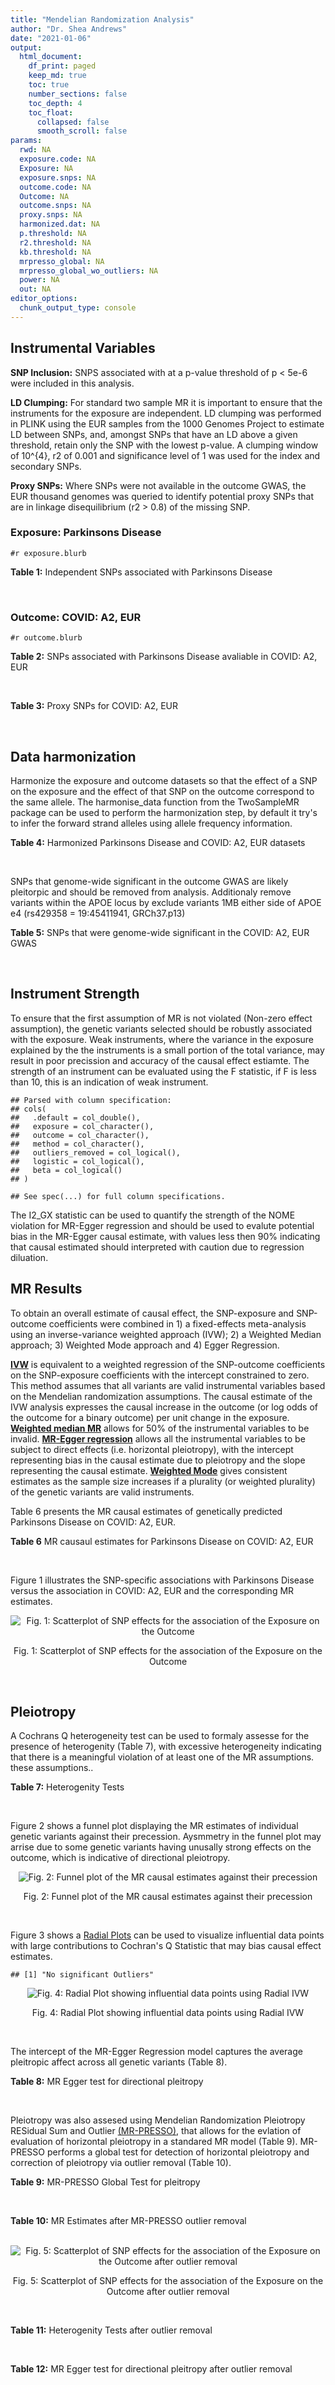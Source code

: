```yaml
---
title: "Mendelian Randomization Analysis"
author: "Dr. Shea Andrews"
date: "2021-01-06"
output:
  html_document:
    df_print: paged
    keep_md: true
    toc: true
    number_sections: false
    toc_depth: 4
    toc_float:
      collapsed: false
      smooth_scroll: false
params:
  rwd: NA
  exposure.code: NA
  Exposure: NA
  exposure.snps: NA
  outcome.code: NA
  Outcome: NA
  outcome.snps: NA
  proxy.snps: NA
  harmonized.dat: NA
  p.threshold: NA
  r2.threshold: NA
  kb.threshold: NA
  mrpresso_global: NA
  mrpresso_global_wo_outliers: NA
  power: NA
  out: NA
editor_options:
  chunk_output_type: console
---
```







## Instrumental Variables
**SNP Inclusion:** SNPS associated with at a p-value threshold of p < 5e-6 were included in this analysis.
<br>

**LD Clumping:** For standard two sample MR it is important to ensure that the instruments for the exposure are independent. LD clumping was performed in PLINK using the EUR samples from the 1000 Genomes Project to estimate LD between SNPs, and, amongst SNPs that have an LD above a given threshold, retain only the SNP with the lowest p-value. A clumping window of 10^{4}, r2 of 0.001 and significance level of 1 was used for the index and secondary SNPs.
<br>

**Proxy SNPs:** Where SNPs were not available in the outcome GWAS, the EUR thousand genomes was queried to identify potential proxy SNPs that are in linkage disequilibrium (r2 > 0.8) of the missing SNP.
<br>

### Exposure: Parkinsons Disease
`#r exposure.blurb`
<br>

**Table 1:** Independent SNPs associated with Parkinsons Disease
<div data-pagedtable="false">
  <script data-pagedtable-source type="application/json">
{"columns":[{"label":["SNP"],"name":[1],"type":["chr"],"align":["left"]},{"label":["CHROM"],"name":[2],"type":["dbl"],"align":["right"]},{"label":["POS"],"name":[3],"type":["dbl"],"align":["right"]},{"label":["REF"],"name":[4],"type":["chr"],"align":["left"]},{"label":["ALT"],"name":[5],"type":["chr"],"align":["left"]},{"label":["AF"],"name":[6],"type":["dbl"],"align":["right"]},{"label":["BETA"],"name":[7],"type":["dbl"],"align":["right"]},{"label":["SE"],"name":[8],"type":["dbl"],"align":["right"]},{"label":["Z"],"name":[9],"type":["dbl"],"align":["right"]},{"label":["P"],"name":[10],"type":["dbl"],"align":["right"]},{"label":["N"],"name":[11],"type":["dbl"],"align":["right"]},{"label":["TRAIT"],"name":[12],"type":["chr"],"align":["left"]}],"data":[{"1":"rs111972941","2":"1","3":"4823709","4":"A","5":"G","6":"0.0472","7":"0.2482","8":"0.0514","9":"4.828790","10":"1.375e-06","11":"468692","12":"parkinsons_disease"},{"1":"rs142660239","2":"1","3":"152283742","4":"G","5":"T","6":"0.0191","7":"-0.3772","8":"0.0779","9":"-4.842105","10":"1.283e-06","11":"27693","12":"parkinsons_disease"},{"1":"rs35749011","2":"1","3":"155135036","4":"G","5":"A","6":"0.0191","7":"0.7508","8":"0.0659","9":"11.393020","10":"5.022e-30","11":"482730","12":"parkinsons_disease"},{"1":"rs114797774","2":"1","3":"161468430","4":"C","5":"T","6":"0.0182","7":"0.3901","8":"0.0796","9":"4.900754","10":"9.426e-07","11":"482730","12":"parkinsons_disease"},{"1":"rs823106","2":"1","3":"205656453","4":"G","5":"C","6":"0.8488","7":"-0.1492","8":"0.0239","9":"-6.242678","10":"4.100e-10","11":"482730","12":"parkinsons_disease"},{"1":"rs61835654","2":"1","3":"226983330","4":"T","5":"C","6":"0.2300","7":"0.1032","8":"0.0216","9":"4.777780","10":"1.853e-06","11":"482730","12":"parkinsons_disease"},{"1":"rs112413063","2":"2","3":"29130587","4":"T","5":"C","6":"0.0637","7":"-0.1813","8":"0.0396","9":"-4.578280","10":"4.618e-06","11":"482730","12":"parkinsons_disease"},{"1":"rs73032517","2":"3","3":"18199602","4":"A","5":"G","6":"0.0295","7":"0.2706","8":"0.0558","9":"4.849460","10":"1.267e-06","11":"482730","12":"parkinsons_disease"},{"1":"rs6808178","2":"3","3":"28705690","4":"T","5":"C","6":"0.6228","7":"-0.0864","8":"0.0174","9":"-4.965520","10":"7.199e-07","11":"482730","12":"parkinsons_disease"},{"1":"rs9845968","2":"3","3":"46531144","4":"A","5":"G","6":"0.5157","7":"0.0842","8":"0.0175","9":"4.811430","10":"1.416e-06","11":"482730","12":"parkinsons_disease"},{"1":"rs4488803","2":"3","3":"58218352","4":"G","5":"A","6":"0.3746","7":"-0.1136","8":"0.0199","9":"-5.708543","10":"1.076e-08","11":"482730","12":"parkinsons_disease"},{"1":"rs9840232","2":"3","3":"151052362","4":"C","5":"T","6":"0.1766","7":"0.1157","8":"0.0233","9":"4.965665","10":"6.565e-07","11":"482730","12":"parkinsons_disease"},{"1":"rs34311866","2":"4","3":"951947","4":"T","5":"C","6":"0.1958","7":"0.2272","8":"0.0231","9":"9.835500","10":"7.974e-23","11":"482730","12":"parkinsons_disease"},{"1":"rs4698412","2":"4","3":"15737348","4":"G","5":"A","6":"0.5530","7":"0.1258","8":"0.0168","9":"7.488095","10":"7.049e-14","11":"482730","12":"parkinsons_disease"},{"1":"rs7695720","2":"4","3":"77183300","4":"A","5":"C","6":"0.2091","7":"-0.1255","8":"0.0208","9":"-6.033650","10":"1.528e-09","11":"482730","12":"parkinsons_disease"},{"1":"rs356203","2":"4","3":"90666041","4":"C","5":"T","6":"0.6169","7":"-0.2398","8":"0.0178","9":"-13.471910","10":"3.007e-41","11":"482730","12":"parkinsons_disease"},{"1":"rs75646569","2":"5","3":"60345424","4":"T","5":"G","6":"0.1117","7":"0.1916","8":"0.0266","9":"7.203010","10":"5.618e-13","11":"482730","12":"parkinsons_disease"},{"1":"rs4836108","2":"5","3":"124010261","4":"G","5":"A","6":"0.4795","7":"0.1094","8":"0.0225","9":"4.862222","10":"1.198e-06","11":"468692","12":"parkinsons_disease"},{"1":"rs35265698","2":"6","3":"32561334","4":"C","5":"G","6":"0.1547","7":"-0.2000","8":"0.0303","9":"-6.600660","10":"3.927e-11","11":"480593","12":"parkinsons_disease"},{"1":"rs41286192","2":"6","3":"133118216","4":"A","5":"G","6":"0.0308","7":"0.3164","8":"0.0670","9":"4.722390","10":"2.298e-06","11":"469486","12":"parkinsons_disease"},{"1":"rs858295","2":"7","3":"23245569","4":"A","5":"G","6":"0.3947","7":"-0.1039","8":"0.0176","9":"-5.903410","10":"3.831e-09","11":"482730","12":"parkinsons_disease"},{"1":"rs2949760","2":"7","3":"143210952","4":"G","5":"A","6":"0.3649","7":"0.0915","8":"0.0193","9":"4.740933","10":"1.998e-06","11":"482730","12":"parkinsons_disease"},{"1":"rs182621729","2":"7","3":"152417849","4":"C","5":"T","6":"0.0289","7":"0.3083","8":"0.0633","9":"4.870458","10":"1.113e-06","11":"480593","12":"parkinsons_disease"},{"1":"rs7818035","2":"8","3":"11328236","4":"G","5":"A","6":"0.0126","7":"-0.6930","8":"0.1429","9":"-4.849545","10":"1.244e-06","11":"13655","12":"parkinsons_disease"},{"1":"rs620490","2":"8","3":"16697579","4":"T","5":"G","6":"0.2762","7":"-0.1174","8":"0.0190","9":"-6.178950","10":"6.456e-10","11":"482730","12":"parkinsons_disease"},{"1":"rs2208485","2":"9","3":"17599212","4":"G","5":"A","6":"0.4150","7":"-0.0936","8":"0.0182","9":"-5.142857","10":"2.652e-07","11":"482730","12":"parkinsons_disease"},{"1":"rs10756905","2":"9","3":"17726888","4":"C","5":"T","6":"0.2409","7":"0.1011","8":"0.0196","9":"5.158163","10":"2.456e-07","11":"482730","12":"parkinsons_disease"},{"1":"rs144814361","2":"10","3":"121410917","4":"C","5":"T","6":"0.0174","7":"0.4411","8":"0.0680","9":"6.486765","10":"9.065e-11","11":"482730","12":"parkinsons_disease"},{"1":"rs10766301","2":"11","3":"16217413","4":"C","5":"T","6":"0.4104","7":"0.0907","8":"0.0192","9":"4.723958","10":"2.205e-06","11":"482730","12":"parkinsons_disease"},{"1":"rs28370649","2":"12","3":"40399149","4":"A","5":"G","6":"0.0272","7":"0.2836","8":"0.0547","9":"5.184640","10":"2.203e-07","11":"482730","12":"parkinsons_disease"},{"1":"rs75505347","2":"12","3":"40885549","4":"C","5":"T","6":"0.0195","7":"0.3917","8":"0.0674","9":"5.811573","10":"6.117e-09","11":"482730","12":"parkinsons_disease"},{"1":"rs79436216","2":"12","3":"64263528","4":"A","5":"G","6":"0.0351","7":"0.2816","8":"0.0603","9":"4.669980","10":"3.022e-06","11":"468692","12":"parkinsons_disease"},{"1":"rs10847864","2":"12","3":"123326598","4":"G","5":"T","6":"0.3625","7":"0.1274","8":"0.0179","9":"7.117318","10":"9.812e-13","11":"482730","12":"parkinsons_disease"},{"1":"rs4774417","2":"15","3":"61993702","4":"G","5":"A","6":"0.7397","7":"0.1052","8":"0.0192","9":"5.479167","10":"4.626e-08","11":"482730","12":"parkinsons_disease"},{"1":"rs12934900","2":"16","3":"30923602","4":"A","5":"T","6":"0.6571","7":"0.1215","8":"0.0184","9":"6.603260","10":"4.331e-11","11":"482730","12":"parkinsons_disease"},{"1":"rs12929797","2":"16","3":"52632944","4":"C","5":"T","6":"0.4285","7":"0.0820","8":"0.0170","9":"4.823529","10":"1.320e-06","11":"482730","12":"parkinsons_disease"},{"1":"rs34679758","2":"16","3":"71995427","4":"A","5":"G","6":"0.1216","7":"-0.1275","8":"0.0259","9":"-4.922780","10":"8.715e-07","11":"482730","12":"parkinsons_disease"},{"1":"rs4566208","2":"17","3":"16010920","4":"A","5":"G","6":"0.5659","7":"-0.0957","8":"0.0174","9":"-5.500000","10":"3.884e-08","11":"482730","12":"parkinsons_disease"},{"1":"rs58879558","2":"17","3":"44095467","4":"T","5":"C","6":"0.2229","7":"-0.2383","8":"0.0250","9":"-9.532000","10":"1.363e-21","11":"482730","12":"parkinsons_disease"},{"1":"rs847685","2":"17","3":"48200834","4":"G","5":"C","6":"0.2028","7":"-0.1483","8":"0.0293","9":"-5.061433","10":"3.983e-07","11":"468692","12":"parkinsons_disease"},{"1":"rs8080714","2":"17","3":"66272177","4":"T","5":"C","6":"0.3481","7":"-0.1016","8":"0.0208","9":"-4.884620","10":"1.029e-06","11":"480593","12":"parkinsons_disease"},{"1":"rs4588066","2":"18","3":"40672964","4":"G","5":"A","6":"0.3260","7":"0.1046","8":"0.0178","9":"5.876404","10":"4.453e-09","11":"482730","12":"parkinsons_disease"},{"1":"rs145217940","2":"18","3":"69621445","4":"T","5":"A","6":"0.0199","7":"0.4186","8":"0.0852","9":"4.913146","10":"8.909e-07","11":"468692","12":"parkinsons_disease"},{"1":"rs2295547","2":"20","3":"3172246","4":"A","5":"C","6":"0.3200","7":"-0.0894","8":"0.0182","9":"-4.912090","10":"8.768e-07","11":"482730","12":"parkinsons_disease"},{"1":"rs4810686","2":"20","3":"46408844","4":"C","5":"T","6":"0.5629","7":"0.0949","8":"0.0187","9":"5.074866","10":"3.697e-07","11":"482730","12":"parkinsons_disease"},{"1":"rs2248244","2":"21","3":"38852361","4":"G","5":"A","6":"0.2898","7":"0.1001","8":"0.0211","9":"4.744076","10":"2.005e-06","11":"482730","12":"parkinsons_disease"}],"options":{"columns":{"min":{},"max":[10]},"rows":{"min":[10],"max":[10]},"pages":{}}}
  </script>
</div>
<br>

### Outcome: COVID: A2, EUR
`#r outcome.blurb`
<br>

**Table 2:** SNPs associated with Parkinsons Disease avaliable in COVID: A2, EUR
<div data-pagedtable="false">
  <script data-pagedtable-source type="application/json">
{"columns":[{"label":["SNP"],"name":[1],"type":["chr"],"align":["left"]},{"label":["CHROM"],"name":[2],"type":["dbl"],"align":["right"]},{"label":["POS"],"name":[3],"type":["dbl"],"align":["right"]},{"label":["REF"],"name":[4],"type":["chr"],"align":["left"]},{"label":["ALT"],"name":[5],"type":["chr"],"align":["left"]},{"label":["AF"],"name":[6],"type":["dbl"],"align":["right"]},{"label":["BETA"],"name":[7],"type":["dbl"],"align":["right"]},{"label":["SE"],"name":[8],"type":["dbl"],"align":["right"]},{"label":["Z"],"name":[9],"type":["dbl"],"align":["right"]},{"label":["P"],"name":[10],"type":["dbl"],"align":["right"]},{"label":["N"],"name":[11],"type":["dbl"],"align":["right"]},{"label":["TRAIT"],"name":[12],"type":["chr"],"align":["left"]}],"data":[{"1":"rs111972941","2":"1","3":"4823709","4":"A","5":"G","6":"0.04716","7":"-0.0511600","8":"0.071550","9":"-0.71502446","10":"0.474600","11":"1378152","12":"COVID_A2__EUR"},{"1":"rs142660239","2":"1","3":"152283742","4":"G","5":"T","6":"0.01791","7":"-0.1539900","8":"0.150080","9":"-1.02605277","10":"0.304800","11":"1375397","12":"COVID_A2__EUR"},{"1":"rs35749011","2":"1","3":"155135036","4":"G","5":"A","6":"0.01315","7":"0.0922450","8":"0.124030","9":"0.74373136","10":"0.457000","11":"1146742","12":"COVID_A2__EUR"},{"1":"rs114797774","2":"1","3":"161468430","4":"C","5":"T","6":"0.01954","7":"0.0026614","8":"0.140140","9":"0.01899101","10":"0.984800","11":"1373918","12":"COVID_A2__EUR"},{"1":"rs823106","2":"1","3":"205656453","4":"G","5":"C","6":"0.85990","7":"-0.0440710","8":"0.033926","9":"-1.29903319","10":"0.193900","11":"1388208","12":"COVID_A2__EUR"},{"1":"rs61835654","2":"1","3":"226983330","4":"T","5":"C","6":"0.21640","7":"-0.0227670","8":"0.035690","9":"-0.63790978","10":"0.523500","11":"1139441","12":"COVID_A2__EUR"},{"1":"rs112413063","2":"2","3":"29130587","4":"T","5":"C","6":"0.06710","7":"-0.0165180","8":"0.051997","9":"-0.31767217","10":"0.750700","11":"1388208","12":"COVID_A2__EUR"},{"1":"rs73032517","2":"3","3":"18199602","4":"A","5":"G","6":"0.03229","7":"-0.0548260","8":"0.080898","9":"-0.67771762","10":"0.498000","11":"1385453","12":"COVID_A2__EUR"},{"1":"rs6808178","2":"3","3":"28705690","4":"T","5":"C","6":"0.61980","7":"-0.0297240","8":"0.031896","9":"-0.93190369","10":"0.351400","11":"1378152","12":"COVID_A2__EUR"},{"1":"rs9845968","2":"3","3":"46531144","4":"A","5":"G","6":"0.53900","7":"0.0303890","8":"0.024707","9":"1.22997531","10":"0.218700","11":"1387805","12":"COVID_A2__EUR"},{"1":"rs4488803","2":"3","3":"58218352","4":"G","5":"A","6":"0.39190","7":"0.0135460","8":"0.030877","9":"0.43870842","10":"0.660900","11":"1378152","12":"COVID_A2__EUR"},{"1":"rs9840232","2":"3","3":"151052362","4":"C","5":"T","6":"0.16280","7":"0.0365900","8":"0.032705","9":"1.11878918","10":"0.263200","11":"1388208","12":"COVID_A2__EUR"},{"1":"rs34311866","2":"4","3":"951947","4":"T","5":"C","6":"0.19100","7":"0.0700960","8":"0.033073","9":"2.11943277","10":"0.034050","11":"1388208","12":"COVID_A2__EUR"},{"1":"rs4698412","2":"4","3":"15737348","4":"G","5":"A","6":"0.54720","7":"-0.0131040","8":"0.024637","9":"-0.53188294","10":"0.594800","11":"1388208","12":"COVID_A2__EUR"},{"1":"rs7695720","2":"4","3":"77183300","4":"A","5":"C","6":"0.21500","7":"-0.0146430","8":"0.037706","9":"-0.38834668","10":"0.697700","11":"1377749","12":"COVID_A2__EUR"},{"1":"rs356203","2":"4","3":"90666041","4":"C","5":"T","6":"0.63130","7":"0.0246650","8":"0.025359","9":"0.97263299","10":"0.330700","11":"1387805","12":"COVID_A2__EUR"},{"1":"rs75646569","2":"5","3":"60345424","4":"T","5":"G","6":"0.09977","7":"-0.0280820","8":"0.039905","9":"-0.70372134","10":"0.481600","11":"1388208","12":"COVID_A2__EUR"},{"1":"rs4836108","2":"5","3":"124010261","4":"G","5":"A","6":"0.48660","7":"0.0153130","8":"0.030154","9":"0.50782649","10":"0.611600","11":"1378152","12":"COVID_A2__EUR"},{"1":"rs35265698","2":"6","3":"32561334","4":"C","5":"G","6":"0.16980","7":"-0.0716730","8":"0.034893","9":"-2.05407961","10":"0.039970","11":"1388208","12":"COVID_A2__EUR"},{"1":"rs41286192","2":"6","3":"133118216","4":"A","5":"G","6":"0.03031","7":"-0.0196530","8":"0.073292","9":"-0.26814659","10":"0.788600","11":"1388208","12":"COVID_A2__EUR"},{"1":"rs858295","2":"7","3":"23245569","4":"A","5":"G","6":"0.39530","7":"-0.0161950","8":"0.024994","9":"-0.64795551","10":"0.517000","11":"1388208","12":"COVID_A2__EUR"},{"1":"rs2949760","2":"7","3":"143210952","4":"G","5":"A","6":"0.34220","7":"0.0061157","8":"0.025410","9":"0.24068083","10":"0.809800","11":"1388208","12":"COVID_A2__EUR"},{"1":"rs182621729","2":"7","3":"152417849","4":"C","5":"T","6":"0.02425","7":"-0.1365100","8":"0.076033","9":"-1.79540463","10":"0.072590","11":"1388208","12":"COVID_A2__EUR"},{"1":"rs7818035","2":"8","3":"11328236","4":"G","5":"A","6":"0.01228","7":"0.3598300","8":"0.134720","9":"2.67094715","10":"0.007564","11":"1377749","12":"COVID_A2__EUR"},{"1":"rs620490","2":"8","3":"16697579","4":"T","5":"G","6":"0.29350","7":"-0.0180010","8":"0.027712","9":"-0.64957419","10":"0.516000","11":"1387805","12":"COVID_A2__EUR"},{"1":"rs2208485","2":"9","3":"17599212","4":"G","5":"A","6":"0.41060","7":"-0.0210850","8":"0.031705","9":"-0.66503706","10":"0.506000","11":"1378152","12":"COVID_A2__EUR"},{"1":"rs10756905","2":"9","3":"17726888","4":"C","5":"T","6":"0.23360","7":"-0.0228360","8":"0.029595","9":"-0.77161683","10":"0.440300","11":"1388208","12":"COVID_A2__EUR"},{"1":"rs144814361","2":"10","3":"121410917","4":"C","5":"T","6":"0.01384","7":"-0.2917400","8":"0.138890","9":"-2.10051120","10":"0.035680","11":"1375397","12":"COVID_A2__EUR"},{"1":"rs10766301","2":"11","3":"16217413","4":"C","5":"T","6":"0.41350","7":"0.0216160","8":"0.032060","9":"0.67423581","10":"0.500200","11":"1377749","12":"COVID_A2__EUR"},{"1":"rs28370649","2":"12","3":"40399149","4":"A","5":"G","6":"0.01699","7":"-0.0975550","8":"0.083509","9":"-1.16819744","10":"0.242700","11":"1385856","12":"COVID_A2__EUR"},{"1":"rs75505347","2":"12","3":"40885549","4":"C","5":"T","6":"0.01700","7":"0.0470630","8":"0.086007","9":"0.54719965","10":"0.584200","11":"1387805","12":"COVID_A2__EUR"},{"1":"rs79436216","2":"12","3":"64263528","4":"A","5":"G","6":"0.03443","7":"-0.1521400","8":"0.082321","9":"-1.84813110","10":"0.064580","11":"1378152","12":"COVID_A2__EUR"},{"1":"rs10847864","2":"12","3":"123326598","4":"G","5":"T","6":"0.34230","7":"-0.0337650","8":"0.035970","9":"-0.93869892","10":"0.347900","11":"1378152","12":"COVID_A2__EUR"},{"1":"rs4774417","2":"15","3":"61993702","4":"G","5":"A","6":"0.71960","7":"0.0263120","8":"0.033931","9":"0.77545607","10":"0.438100","11":"1378152","12":"COVID_A2__EUR"},{"1":"rs12934900","2":"16","3":"30923602","4":"A","5":"T","6":"0.63320","7":"-0.0099906","8":"0.032130","9":"-0.31094304","10":"0.755800","11":"1378152","12":"COVID_A2__EUR"},{"1":"rs12929797","2":"16","3":"52632944","4":"C","5":"T","6":"0.40180","7":"-0.0242460","8":"0.024853","9":"-0.97557639","10":"0.329300","11":"1388208","12":"COVID_A2__EUR"},{"1":"rs34679758","2":"16","3":"71995427","4":"A","5":"G","6":"0.11950","7":"0.0526430","8":"0.037868","9":"1.39017112","10":"0.164500","11":"1388208","12":"COVID_A2__EUR"},{"1":"rs4566208","2":"17","3":"16010920","4":"A","5":"G","6":"0.57720","7":"0.0428300","8":"0.026787","9":"1.59890992","10":"0.109800","11":"707273","12":"COVID_A2__EUR"},{"1":"rs58879558","2":"17","3":"44095467","4":"T","5":"C","6":"0.23040","7":"-0.0854230","8":"0.029548","9":"-2.89099093","10":"0.003841","11":"1149497","12":"COVID_A2__EUR"},{"1":"rs847685","2":"17","3":"48200834","4":"G","5":"C","6":"0.20450","7":"-0.0042832","8":"0.038520","9":"-0.11119418","10":"0.911500","11":"1378152","12":"COVID_A2__EUR"},{"1":"rs8080714","2":"17","3":"66272177","4":"T","5":"C","6":"0.33560","7":"0.0083973","8":"0.031467","9":"0.26686052","10":"0.789600","11":"1378152","12":"COVID_A2__EUR"},{"1":"rs4588066","2":"18","3":"40672964","4":"G","5":"A","6":"0.32150","7":"-0.0227460","8":"0.026659","9":"-0.85322030","10":"0.393600","11":"1388208","12":"COVID_A2__EUR"},{"1":"rs145217940","2":"18","3":"69621445","4":"T","5":"A","6":"0.01751","7":"-0.0554450","8":"0.109970","9":"-0.50418296","10":"0.614100","11":"1376270","12":"COVID_A2__EUR"},{"1":"rs2295547","2":"20","3":"3172246","4":"A","5":"C","6":"0.31300","7":"-0.0031486","8":"0.038311","9":"-0.08218527","10":"0.934500","11":"1378152","12":"COVID_A2__EUR"},{"1":"rs4810686","2":"20","3":"46408844","4":"C","5":"T","6":"0.55850","7":"0.0438740","8":"0.030623","9":"1.43271397","10":"0.151900","11":"1378152","12":"COVID_A2__EUR"},{"1":"rs2248244","2":"21","3":"38852361","4":"G","5":"A","6":"0.28610","7":"0.0469220","8":"0.027721","9":"1.69265178","10":"0.090520","11":"1388208","12":"COVID_A2__EUR"}],"options":{"columns":{"min":{},"max":[10]},"rows":{"min":[10],"max":[10]},"pages":{}}}
  </script>
</div>
<br>

**Table 3:** Proxy SNPs for COVID: A2, EUR
<div data-pagedtable="false">
  <script data-pagedtable-source type="application/json">
{"columns":[{"label":["proxy.outcome"],"name":[1],"type":["lgl"],"align":["right"]},{"label":["target_snp"],"name":[2],"type":["lgl"],"align":["right"]},{"label":["proxy_snp"],"name":[3],"type":["lgl"],"align":["right"]},{"label":["ld.r2"],"name":[4],"type":["lgl"],"align":["right"]},{"label":["Dprime"],"name":[5],"type":["lgl"],"align":["right"]},{"label":["ref.proxy"],"name":[6],"type":["lgl"],"align":["right"]},{"label":["alt.proxy"],"name":[7],"type":["lgl"],"align":["right"]},{"label":["CHROM"],"name":[8],"type":["lgl"],"align":["right"]},{"label":["POS"],"name":[9],"type":["lgl"],"align":["right"]},{"label":["ALT.proxy"],"name":[10],"type":["lgl"],"align":["right"]},{"label":["REF.proxy"],"name":[11],"type":["lgl"],"align":["right"]},{"label":["AF"],"name":[12],"type":["lgl"],"align":["right"]},{"label":["BETA"],"name":[13],"type":["lgl"],"align":["right"]},{"label":["SE"],"name":[14],"type":["lgl"],"align":["right"]},{"label":["P"],"name":[15],"type":["lgl"],"align":["right"]},{"label":["N"],"name":[16],"type":["lgl"],"align":["right"]},{"label":["ref"],"name":[17],"type":["lgl"],"align":["right"]},{"label":["alt"],"name":[18],"type":["lgl"],"align":["right"]},{"label":["ALT"],"name":[19],"type":["lgl"],"align":["right"]},{"label":["REF"],"name":[20],"type":["lgl"],"align":["right"]},{"label":["PHASE"],"name":[21],"type":["lgl"],"align":["right"]}],"data":[{"1":"NA","2":"NA","3":"NA","4":"NA","5":"NA","6":"NA","7":"NA","8":"NA","9":"NA","10":"NA","11":"NA","12":"NA","13":"NA","14":"NA","15":"NA","16":"NA","17":"NA","18":"NA","19":"NA","20":"NA","21":"NA"}],"options":{"columns":{"min":{},"max":[10]},"rows":{"min":[10],"max":[10]},"pages":{}}}
  </script>
</div>
<br>

## Data harmonization
Harmonize the exposure and outcome datasets so that the effect of a SNP on the exposure and the effect of that SNP on the outcome correspond to the same allele. The harmonise_data function from the TwoSampleMR package can be used to perform the harmonization step, by default it try's to infer the forward strand alleles using allele frequency information.
<br>

**Table 4:** Harmonized Parkinsons Disease and COVID: A2, EUR datasets
<div data-pagedtable="false">
  <script data-pagedtable-source type="application/json">
{"columns":[{"label":["SNP"],"name":[1],"type":["chr"],"align":["left"]},{"label":["effect_allele.exposure"],"name":[2],"type":["chr"],"align":["left"]},{"label":["other_allele.exposure"],"name":[3],"type":["chr"],"align":["left"]},{"label":["effect_allele.outcome"],"name":[4],"type":["chr"],"align":["left"]},{"label":["other_allele.outcome"],"name":[5],"type":["chr"],"align":["left"]},{"label":["beta.exposure"],"name":[6],"type":["dbl"],"align":["right"]},{"label":["beta.outcome"],"name":[7],"type":["dbl"],"align":["right"]},{"label":["eaf.exposure"],"name":[8],"type":["dbl"],"align":["right"]},{"label":["eaf.outcome"],"name":[9],"type":["dbl"],"align":["right"]},{"label":["remove"],"name":[10],"type":["lgl"],"align":["right"]},{"label":["palindromic"],"name":[11],"type":["lgl"],"align":["right"]},{"label":["ambiguous"],"name":[12],"type":["lgl"],"align":["right"]},{"label":["id.outcome"],"name":[13],"type":["chr"],"align":["left"]},{"label":["chr.outcome"],"name":[14],"type":["dbl"],"align":["right"]},{"label":["pos.outcome"],"name":[15],"type":["dbl"],"align":["right"]},{"label":["se.outcome"],"name":[16],"type":["dbl"],"align":["right"]},{"label":["z.outcome"],"name":[17],"type":["dbl"],"align":["right"]},{"label":["pval.outcome"],"name":[18],"type":["dbl"],"align":["right"]},{"label":["samplesize.outcome"],"name":[19],"type":["dbl"],"align":["right"]},{"label":["outcome"],"name":[20],"type":["chr"],"align":["left"]},{"label":["mr_keep.outcome"],"name":[21],"type":["lgl"],"align":["right"]},{"label":["pval_origin.outcome"],"name":[22],"type":["chr"],"align":["left"]},{"label":["chr.exposure"],"name":[23],"type":["dbl"],"align":["right"]},{"label":["pos.exposure"],"name":[24],"type":["dbl"],"align":["right"]},{"label":["se.exposure"],"name":[25],"type":["dbl"],"align":["right"]},{"label":["z.exposure"],"name":[26],"type":["dbl"],"align":["right"]},{"label":["pval.exposure"],"name":[27],"type":["dbl"],"align":["right"]},{"label":["samplesize.exposure"],"name":[28],"type":["dbl"],"align":["right"]},{"label":["exposure"],"name":[29],"type":["chr"],"align":["left"]},{"label":["mr_keep.exposure"],"name":[30],"type":["lgl"],"align":["right"]},{"label":["pval_origin.exposure"],"name":[31],"type":["chr"],"align":["left"]},{"label":["id.exposure"],"name":[32],"type":["chr"],"align":["left"]},{"label":["action"],"name":[33],"type":["dbl"],"align":["right"]},{"label":["mr_keep"],"name":[34],"type":["lgl"],"align":["right"]},{"label":["pt"],"name":[35],"type":["dbl"],"align":["right"]},{"label":["pleitropy_keep"],"name":[36],"type":["lgl"],"align":["right"]},{"label":["mrpresso_RSSobs"],"name":[37],"type":["dbl"],"align":["right"]},{"label":["mrpresso_pval"],"name":[38],"type":["dbl"],"align":["right"]},{"label":["mrpresso_keep"],"name":[39],"type":["lgl"],"align":["right"]}],"data":[{"1":"rs10756905","2":"T","3":"C","4":"T","5":"C","6":"0.1011","7":"-0.0228360","8":"0.2409","9":"0.23360","10":"FALSE","11":"FALSE","12":"FALSE","13":"WLGr58","14":"9","15":"17726888","16":"0.029595","17":"-0.77161683","18":"0.440300","19":"1388208","20":"covidhgi2020A2v5alleur","21":"TRUE","22":"reported","23":"9","24":"17726888","25":"0.0196","26":"5.158163","27":"2.456e-07","28":"482730","29":"Nalls2019pd","30":"TRUE","31":"reported","32":"3JmYoC","33":"2","34":"TRUE","35":"5e-06","36":"TRUE","37":"6.226312e-04","38":"1.0000","39":"TRUE"},{"1":"rs10766301","2":"T","3":"C","4":"T","5":"C","6":"0.0907","7":"0.0216160","8":"0.4104","9":"0.41350","10":"FALSE","11":"FALSE","12":"FALSE","13":"WLGr58","14":"11","15":"16217413","16":"0.032060","17":"0.67423581","18":"0.500200","19":"1377749","20":"covidhgi2020A2v5alleur","21":"TRUE","22":"reported","23":"11","24":"16217413","25":"0.0192","26":"4.723958","27":"2.205e-06","28":"482730","29":"Nalls2019pd","30":"TRUE","31":"reported","32":"3JmYoC","33":"2","34":"TRUE","35":"5e-06","36":"TRUE","37":"4.095514e-04","38":"1.0000","39":"TRUE"},{"1":"rs10847864","2":"T","3":"G","4":"T","5":"G","6":"0.1274","7":"-0.0337650","8":"0.3625","9":"0.34230","10":"FALSE","11":"FALSE","12":"FALSE","13":"WLGr58","14":"12","15":"123326598","16":"0.035970","17":"-0.93869892","18":"0.347900","19":"1378152","20":"covidhgi2020A2v5alleur","21":"TRUE","22":"reported","23":"12","24":"123326598","25":"0.0179","26":"7.117318","27":"9.812e-13","28":"482730","29":"Nalls2019pd","30":"TRUE","31":"reported","32":"3JmYoC","33":"2","34":"TRUE","35":"5e-06","36":"TRUE","37":"1.335512e-03","38":"1.0000","39":"TRUE"},{"1":"rs111972941","2":"G","3":"A","4":"G","5":"A","6":"0.2482","7":"-0.0511600","8":"0.0472","9":"0.04716","10":"FALSE","11":"FALSE","12":"FALSE","13":"WLGr58","14":"1","15":"4823709","16":"0.071550","17":"-0.71502446","18":"0.474600","19":"1378152","20":"covidhgi2020A2v5alleur","21":"TRUE","22":"reported","23":"1","24":"4823709","25":"0.0514","26":"4.828790","27":"1.375e-06","28":"468692","29":"Nalls2019pd","30":"TRUE","31":"reported","32":"3JmYoC","33":"2","34":"TRUE","35":"5e-06","36":"TRUE","37":"3.170858e-03","38":"1.0000","39":"TRUE"},{"1":"rs112413063","2":"C","3":"T","4":"C","5":"T","6":"-0.1813","7":"-0.0165180","8":"0.0637","9":"0.06710","10":"FALSE","11":"FALSE","12":"FALSE","13":"WLGr58","14":"2","15":"29130587","16":"0.051997","17":"-0.31767217","18":"0.750700","19":"1388208","20":"covidhgi2020A2v5alleur","21":"TRUE","22":"reported","23":"2","24":"29130587","25":"0.0396","26":"-4.578280","27":"4.618e-06","28":"482730","29":"Nalls2019pd","30":"TRUE","31":"reported","32":"3JmYoC","33":"2","34":"TRUE","35":"5e-06","36":"TRUE","37":"1.840644e-04","38":"1.0000","39":"TRUE"},{"1":"rs114797774","2":"T","3":"C","4":"T","5":"C","6":"0.3901","7":"0.0026614","8":"0.0182","9":"0.01954","10":"FALSE","11":"FALSE","12":"FALSE","13":"WLGr58","14":"1","15":"161468430","16":"0.140140","17":"0.01899101","18":"0.984800","19":"1373918","20":"covidhgi2020A2v5alleur","21":"TRUE","22":"reported","23":"1","24":"161468430","25":"0.0796","26":"4.900754","27":"9.426e-07","28":"482730","29":"Nalls2019pd","30":"TRUE","31":"reported","32":"3JmYoC","33":"2","34":"TRUE","35":"5e-06","36":"TRUE","37":"1.733935e-05","38":"1.0000","39":"TRUE"},{"1":"rs12929797","2":"T","3":"C","4":"T","5":"C","6":"0.0820","7":"-0.0242460","8":"0.4285","9":"0.40180","10":"FALSE","11":"FALSE","12":"FALSE","13":"WLGr58","14":"16","15":"52632944","16":"0.024853","17":"-0.97557639","18":"0.329300","19":"1388208","20":"covidhgi2020A2v5alleur","21":"TRUE","22":"reported","23":"16","24":"52632944","25":"0.0170","26":"4.823529","27":"1.320e-06","28":"482730","29":"Nalls2019pd","30":"TRUE","31":"reported","32":"3JmYoC","33":"2","34":"TRUE","35":"5e-06","36":"TRUE","37":"6.770708e-04","38":"1.0000","39":"TRUE"},{"1":"rs12934900","2":"T","3":"A","4":"T","5":"A","6":"0.1215","7":"-0.0099906","8":"0.6571","9":"0.63320","10":"FALSE","11":"TRUE","12":"FALSE","13":"WLGr58","14":"16","15":"30923602","16":"0.032130","17":"-0.31094304","18":"0.755800","19":"1378152","20":"covidhgi2020A2v5alleur","21":"TRUE","22":"reported","23":"16","24":"30923602","25":"0.0184","26":"6.603260","27":"4.331e-11","28":"482730","29":"Nalls2019pd","30":"TRUE","31":"reported","32":"3JmYoC","33":"2","34":"TRUE","35":"5e-06","36":"TRUE","37":"1.517988e-04","38":"1.0000","39":"TRUE"},{"1":"rs142660239","2":"T","3":"G","4":"T","5":"G","6":"-0.3772","7":"-0.1539900","8":"0.0191","9":"0.01791","10":"FALSE","11":"FALSE","12":"FALSE","13":"WLGr58","14":"1","15":"152283742","16":"0.150080","17":"-1.02605277","18":"0.304800","19":"1375397","20":"covidhgi2020A2v5alleur","21":"TRUE","22":"reported","23":"1","24":"152283742","25":"0.0779","26":"-4.842105","27":"1.283e-06","28":"27693","29":"Nalls2019pd","30":"TRUE","31":"reported","32":"3JmYoC","33":"2","34":"TRUE","35":"5e-06","36":"TRUE","37":"2.207671e-02","38":"1.0000","39":"TRUE"},{"1":"rs144814361","2":"T","3":"C","4":"T","5":"C","6":"0.4411","7":"-0.2917400","8":"0.0174","9":"0.01384","10":"FALSE","11":"FALSE","12":"FALSE","13":"WLGr58","14":"10","15":"121410917","16":"0.138890","17":"-2.10051120","18":"0.035680","19":"1375397","20":"covidhgi2020A2v5alleur","21":"TRUE","22":"reported","23":"10","24":"121410917","25":"0.0680","26":"6.486765","27":"9.065e-11","28":"482730","29":"Nalls2019pd","30":"TRUE","31":"reported","32":"3JmYoC","33":"2","34":"TRUE","35":"5e-06","36":"TRUE","37":"9.191314e-02","38":"1.0000","39":"TRUE"},{"1":"rs145217940","2":"A","3":"T","4":"A","5":"T","6":"0.4186","7":"-0.0554450","8":"0.0199","9":"0.01751","10":"FALSE","11":"TRUE","12":"FALSE","13":"WLGr58","14":"18","15":"69621445","16":"0.109970","17":"-0.50418296","18":"0.614100","19":"1376270","20":"covidhgi2020A2v5alleur","21":"TRUE","22":"reported","23":"18","24":"69621445","25":"0.0852","26":"4.913146","27":"8.909e-07","28":"468692","29":"Nalls2019pd","30":"TRUE","31":"reported","32":"3JmYoC","33":"2","34":"TRUE","35":"5e-06","36":"TRUE","37":"4.078613e-03","38":"1.0000","39":"TRUE"},{"1":"rs182621729","2":"T","3":"C","4":"T","5":"C","6":"0.3083","7":"-0.1365100","8":"0.0289","9":"0.02425","10":"FALSE","11":"FALSE","12":"FALSE","13":"WLGr58","14":"7","15":"152417849","16":"0.076033","17":"-1.79540463","18":"0.072590","19":"1388208","20":"covidhgi2020A2v5alleur","21":"TRUE","22":"reported","23":"7","24":"152417849","25":"0.0633","26":"4.870458","27":"1.113e-06","28":"480593","29":"Nalls2019pd","30":"TRUE","31":"reported","32":"3JmYoC","33":"2","34":"TRUE","35":"5e-06","36":"TRUE","37":"2.096685e-02","38":"1.0000","39":"TRUE"},{"1":"rs2208485","2":"A","3":"G","4":"A","5":"G","6":"-0.0936","7":"-0.0210850","8":"0.4150","9":"0.41060","10":"FALSE","11":"FALSE","12":"FALSE","13":"WLGr58","14":"9","15":"17599212","16":"0.031705","17":"-0.66503706","18":"0.506000","19":"1378152","20":"covidhgi2020A2v5alleur","21":"TRUE","22":"reported","23":"9","24":"17599212","25":"0.0182","26":"-5.142857","27":"2.652e-07","28":"482730","29":"Nalls2019pd","30":"TRUE","31":"reported","32":"3JmYoC","33":"2","34":"TRUE","35":"5e-06","36":"TRUE","37":"3.868119e-04","38":"1.0000","39":"TRUE"},{"1":"rs2248244","2":"A","3":"G","4":"A","5":"G","6":"0.1001","7":"0.0469220","8":"0.2898","9":"0.28610","10":"FALSE","11":"FALSE","12":"FALSE","13":"WLGr58","14":"21","15":"38852361","16":"0.027721","17":"1.69265178","18":"0.090520","19":"1388208","20":"covidhgi2020A2v5alleur","21":"TRUE","22":"reported","23":"21","24":"38852361","25":"0.0211","26":"4.744076","27":"2.005e-06","28":"482730","29":"Nalls2019pd","30":"TRUE","31":"reported","32":"3JmYoC","33":"2","34":"TRUE","35":"5e-06","36":"TRUE","37":"2.108345e-03","38":"1.0000","39":"TRUE"},{"1":"rs2295547","2":"C","3":"A","4":"C","5":"A","6":"-0.0894","7":"-0.0031486","8":"0.3200","9":"0.31300","10":"FALSE","11":"FALSE","12":"FALSE","13":"WLGr58","14":"20","15":"3172246","16":"0.038311","17":"-0.08218527","18":"0.934500","19":"1378152","20":"covidhgi2020A2v5alleur","21":"TRUE","22":"reported","23":"20","24":"3172246","25":"0.0182","26":"-4.912090","27":"8.768e-07","28":"482730","29":"Nalls2019pd","30":"TRUE","31":"reported","32":"3JmYoC","33":"2","34":"TRUE","35":"5e-06","36":"TRUE","37":"2.573537e-06","38":"1.0000","39":"TRUE"},{"1":"rs28370649","2":"G","3":"A","4":"G","5":"A","6":"0.2836","7":"-0.0975550","8":"0.0272","9":"0.01699","10":"FALSE","11":"FALSE","12":"FALSE","13":"WLGr58","14":"12","15":"40399149","16":"0.083509","17":"-1.16819744","18":"0.242700","19":"1385856","20":"covidhgi2020A2v5alleur","21":"TRUE","22":"reported","23":"12","24":"40399149","25":"0.0547","26":"5.184640","27":"2.203e-07","28":"482730","29":"Nalls2019pd","30":"TRUE","31":"reported","32":"3JmYoC","33":"2","34":"TRUE","35":"5e-06","36":"TRUE","37":"1.080811e-02","38":"1.0000","39":"TRUE"},{"1":"rs2949760","2":"A","3":"G","4":"A","5":"G","6":"0.0915","7":"0.0061157","8":"0.3649","9":"0.34220","10":"FALSE","11":"FALSE","12":"FALSE","13":"WLGr58","14":"7","15":"143210952","16":"0.025410","17":"0.24068083","18":"0.809800","19":"1388208","20":"covidhgi2020A2v5alleur","21":"TRUE","22":"reported","23":"7","24":"143210952","25":"0.0193","26":"4.740933","27":"1.998e-06","28":"482730","29":"Nalls2019pd","30":"TRUE","31":"reported","32":"3JmYoC","33":"2","34":"TRUE","35":"5e-06","36":"TRUE","37":"2.113549e-05","38":"1.0000","39":"TRUE"},{"1":"rs34311866","2":"C","3":"T","4":"C","5":"T","6":"0.2272","7":"0.0700960","8":"0.1958","9":"0.19100","10":"FALSE","11":"FALSE","12":"FALSE","13":"WLGr58","14":"4","15":"951947","16":"0.033073","17":"2.11943277","18":"0.034050","19":"1388208","20":"covidhgi2020A2v5alleur","21":"TRUE","22":"reported","23":"4","24":"951947","25":"0.0231","26":"9.835500","27":"7.974e-23","28":"482730","29":"Nalls2019pd","30":"TRUE","31":"reported","32":"3JmYoC","33":"2","34":"TRUE","35":"5e-06","36":"TRUE","37":"4.930450e-03","38":"1.0000","39":"TRUE"},{"1":"rs34679758","2":"G","3":"A","4":"G","5":"A","6":"-0.1275","7":"0.0526430","8":"0.1216","9":"0.11950","10":"FALSE","11":"FALSE","12":"FALSE","13":"WLGr58","14":"16","15":"71995427","16":"0.037868","17":"1.39017112","18":"0.164500","19":"1388208","20":"covidhgi2020A2v5alleur","21":"TRUE","22":"reported","23":"16","24":"71995427","25":"0.0259","26":"-4.922780","27":"8.715e-07","28":"482730","29":"Nalls2019pd","30":"TRUE","31":"reported","32":"3JmYoC","33":"2","34":"TRUE","35":"5e-06","36":"TRUE","37":"3.095382e-03","38":"1.0000","39":"TRUE"},{"1":"rs35265698","2":"G","3":"C","4":"G","5":"C","6":"-0.2000","7":"-0.0716730","8":"0.1547","9":"0.16980","10":"FALSE","11":"TRUE","12":"FALSE","13":"WLGr58","14":"6","15":"32561334","16":"0.034893","17":"-2.05407961","18":"0.039970","19":"1388208","20":"covidhgi2020A2v5alleur","21":"TRUE","22":"reported","23":"6","24":"32561334","25":"0.0303","26":"-6.600660","27":"3.927e-11","28":"480593","29":"Nalls2019pd","30":"TRUE","31":"reported","32":"3JmYoC","33":"2","34":"TRUE","35":"5e-06","36":"TRUE","37":"5.050078e-03","38":"1.0000","39":"TRUE"},{"1":"rs356203","2":"T","3":"C","4":"T","5":"C","6":"-0.2398","7":"0.0246650","8":"0.6169","9":"0.63130","10":"FALSE","11":"FALSE","12":"FALSE","13":"WLGr58","14":"4","15":"90666041","16":"0.025359","17":"0.97263299","18":"0.330700","19":"1387805","20":"covidhgi2020A2v5alleur","21":"TRUE","22":"reported","23":"4","24":"90666041","25":"0.0178","26":"-13.471910","27":"3.007e-41","28":"482730","29":"Nalls2019pd","30":"TRUE","31":"reported","32":"3JmYoC","33":"2","34":"TRUE","35":"5e-06","36":"TRUE","37":"1.049590e-03","38":"1.0000","39":"TRUE"},{"1":"rs35749011","2":"A","3":"G","4":"A","5":"G","6":"0.7508","7":"0.0922450","8":"0.0191","9":"0.01315","10":"FALSE","11":"FALSE","12":"FALSE","13":"WLGr58","14":"1","15":"155135036","16":"0.124030","17":"0.74373136","18":"0.457000","19":"1146742","20":"covidhgi2020A2v5alleur","21":"TRUE","22":"reported","23":"1","24":"155135036","25":"0.0659","26":"11.393020","27":"5.022e-30","28":"482730","29":"Nalls2019pd","30":"TRUE","31":"reported","32":"3JmYoC","33":"2","34":"TRUE","35":"5e-06","36":"TRUE","37":"6.875694e-03","38":"1.0000","39":"TRUE"},{"1":"rs41286192","2":"G","3":"A","4":"G","5":"A","6":"0.3164","7":"-0.0196530","8":"0.0308","9":"0.03031","10":"FALSE","11":"FALSE","12":"FALSE","13":"WLGr58","14":"6","15":"133118216","16":"0.073292","17":"-0.26814659","18":"0.788600","19":"1388208","20":"covidhgi2020A2v5alleur","21":"TRUE","22":"reported","23":"6","24":"133118216","25":"0.0670","26":"4.722390","27":"2.298e-06","28":"469486","29":"Nalls2019pd","30":"TRUE","31":"reported","32":"3JmYoC","33":"2","34":"TRUE","35":"5e-06","36":"TRUE","37":"6.628870e-04","38":"1.0000","39":"TRUE"},{"1":"rs4488803","2":"A","3":"G","4":"A","5":"G","6":"-0.1136","7":"0.0135460","8":"0.3746","9":"0.39190","10":"FALSE","11":"FALSE","12":"FALSE","13":"WLGr58","14":"3","15":"58218352","16":"0.030877","17":"0.43870842","18":"0.660900","19":"1378152","20":"covidhgi2020A2v5alleur","21":"TRUE","22":"reported","23":"3","24":"58218352","25":"0.0199","26":"-5.708543","27":"1.076e-08","28":"482730","29":"Nalls2019pd","30":"TRUE","31":"reported","32":"3JmYoC","33":"2","34":"TRUE","35":"5e-06","36":"TRUE","37":"2.491571e-04","38":"1.0000","39":"TRUE"},{"1":"rs4566208","2":"G","3":"A","4":"G","5":"A","6":"-0.0957","7":"0.0428300","8":"0.5659","9":"0.57720","10":"FALSE","11":"FALSE","12":"FALSE","13":"WLGr58","14":"17","15":"16010920","16":"0.026787","17":"1.59890992","18":"0.109800","19":"707273","20":"covidhgi2020A2v5alleur","21":"TRUE","22":"reported","23":"17","24":"16010920","25":"0.0174","26":"-5.500000","27":"3.884e-08","28":"482730","29":"Nalls2019pd","30":"TRUE","31":"reported","32":"3JmYoC","33":"2","34":"TRUE","35":"5e-06","36":"TRUE","37":"2.043395e-03","38":"1.0000","39":"TRUE"},{"1":"rs4588066","2":"A","3":"G","4":"A","5":"G","6":"0.1046","7":"-0.0227460","8":"0.3260","9":"0.32150","10":"FALSE","11":"FALSE","12":"FALSE","13":"WLGr58","14":"18","15":"40672964","16":"0.026659","17":"-0.85322030","18":"0.393600","19":"1388208","20":"covidhgi2020A2v5alleur","21":"TRUE","22":"reported","23":"18","24":"40672964","25":"0.0178","26":"5.876404","27":"4.453e-09","28":"482730","29":"Nalls2019pd","30":"TRUE","31":"reported","32":"3JmYoC","33":"2","34":"TRUE","35":"5e-06","36":"TRUE","37":"6.269695e-04","38":"1.0000","39":"TRUE"},{"1":"rs4698412","2":"A","3":"G","4":"A","5":"G","6":"0.1258","7":"-0.0131040","8":"0.5530","9":"0.54720","10":"FALSE","11":"FALSE","12":"FALSE","13":"WLGr58","14":"4","15":"15737348","16":"0.024637","17":"-0.53188294","18":"0.594800","19":"1388208","20":"covidhgi2020A2v5alleur","21":"TRUE","22":"reported","23":"4","24":"15737348","25":"0.0168","26":"7.488095","27":"7.049e-14","28":"482730","29":"Nalls2019pd","30":"TRUE","31":"reported","32":"3JmYoC","33":"2","34":"TRUE","35":"5e-06","36":"TRUE","37":"2.495967e-04","38":"1.0000","39":"TRUE"},{"1":"rs4774417","2":"A","3":"G","4":"A","5":"G","6":"0.1052","7":"0.0263120","8":"0.7397","9":"0.71960","10":"FALSE","11":"FALSE","12":"FALSE","13":"WLGr58","14":"15","15":"61993702","16":"0.033931","17":"0.77545607","18":"0.438100","19":"1378152","20":"covidhgi2020A2v5alleur","21":"TRUE","22":"reported","23":"15","24":"61993702","25":"0.0192","26":"5.479167","27":"4.626e-08","28":"482730","29":"Nalls2019pd","30":"TRUE","31":"reported","32":"3JmYoC","33":"2","34":"TRUE","35":"5e-06","36":"TRUE","37":"6.137900e-04","38":"1.0000","39":"TRUE"},{"1":"rs4810686","2":"T","3":"C","4":"T","5":"C","6":"0.0949","7":"0.0438740","8":"0.5629","9":"0.55850","10":"FALSE","11":"FALSE","12":"FALSE","13":"WLGr58","14":"20","15":"46408844","16":"0.030623","17":"1.43271397","18":"0.151900","19":"1378152","20":"covidhgi2020A2v5alleur","21":"TRUE","22":"reported","23":"20","24":"46408844","25":"0.0187","26":"5.074866","27":"3.697e-07","28":"482730","29":"Nalls2019pd","30":"TRUE","31":"reported","32":"3JmYoC","33":"2","34":"TRUE","35":"5e-06","36":"TRUE","37":"1.825650e-03","38":"1.0000","39":"TRUE"},{"1":"rs4836108","2":"A","3":"G","4":"A","5":"G","6":"0.1094","7":"0.0153130","8":"0.4795","9":"0.48660","10":"FALSE","11":"FALSE","12":"FALSE","13":"WLGr58","14":"5","15":"124010261","16":"0.030154","17":"0.50782649","18":"0.611600","19":"1378152","20":"covidhgi2020A2v5alleur","21":"TRUE","22":"reported","23":"5","24":"124010261","25":"0.0225","26":"4.862222","27":"1.198e-06","28":"468692","29":"Nalls2019pd","30":"TRUE","31":"reported","32":"3JmYoC","33":"2","34":"TRUE","35":"5e-06","36":"TRUE","37":"1.857913e-04","38":"1.0000","39":"TRUE"},{"1":"rs58879558","2":"C","3":"T","4":"C","5":"T","6":"-0.2383","7":"-0.0854230","8":"0.2229","9":"0.23040","10":"FALSE","11":"FALSE","12":"FALSE","13":"WLGr58","14":"17","15":"44095467","16":"0.029548","17":"-2.89099093","18":"0.003841","19":"1149497","20":"covidhgi2020A2v5alleur","21":"TRUE","22":"reported","23":"17","24":"44095467","25":"0.0250","26":"-9.532000","27":"1.363e-21","28":"482730","29":"Nalls2019pd","30":"TRUE","31":"reported","32":"3JmYoC","33":"2","34":"TRUE","35":"5e-06","36":"TRUE","37":"7.804087e-03","38":"0.1012","39":"TRUE"},{"1":"rs61835654","2":"C","3":"T","4":"C","5":"T","6":"0.1032","7":"-0.0227670","8":"0.2300","9":"0.21640","10":"FALSE","11":"FALSE","12":"FALSE","13":"WLGr58","14":"1","15":"226983330","16":"0.035690","17":"-0.63790978","18":"0.523500","19":"1139441","20":"covidhgi2020A2v5alleur","21":"TRUE","22":"reported","23":"1","24":"226983330","25":"0.0216","26":"4.777780","27":"1.853e-06","28":"482730","29":"Nalls2019pd","30":"TRUE","31":"reported","32":"3JmYoC","33":"2","34":"TRUE","35":"5e-06","36":"TRUE","37":"6.158950e-04","38":"1.0000","39":"TRUE"},{"1":"rs620490","2":"G","3":"T","4":"G","5":"T","6":"-0.1174","7":"-0.0180010","8":"0.2762","9":"0.29350","10":"FALSE","11":"FALSE","12":"FALSE","13":"WLGr58","14":"8","15":"16697579","16":"0.027712","17":"-0.64957419","18":"0.516000","19":"1387805","20":"covidhgi2020A2v5alleur","21":"TRUE","22":"reported","23":"8","24":"16697579","25":"0.0190","26":"-6.178950","27":"6.456e-10","28":"482730","29":"Nalls2019pd","30":"TRUE","31":"reported","32":"3JmYoC","33":"2","34":"TRUE","35":"5e-06","36":"TRUE","37":"2.663047e-04","38":"1.0000","39":"TRUE"},{"1":"rs6808178","2":"C","3":"T","4":"C","5":"T","6":"-0.0864","7":"-0.0297240","8":"0.6228","9":"0.61980","10":"FALSE","11":"FALSE","12":"FALSE","13":"WLGr58","14":"3","15":"28705690","16":"0.031896","17":"-0.93190369","18":"0.351400","19":"1378152","20":"covidhgi2020A2v5alleur","21":"TRUE","22":"reported","23":"3","24":"28705690","25":"0.0174","26":"-4.965520","27":"7.199e-07","28":"482730","29":"Nalls2019pd","30":"TRUE","31":"reported","32":"3JmYoC","33":"2","34":"TRUE","35":"5e-06","36":"TRUE","37":"8.109926e-04","38":"1.0000","39":"TRUE"},{"1":"rs73032517","2":"G","3":"A","4":"G","5":"A","6":"0.2706","7":"-0.0548260","8":"0.0295","9":"0.03229","10":"FALSE","11":"FALSE","12":"FALSE","13":"WLGr58","14":"3","15":"18199602","16":"0.080898","17":"-0.67771762","18":"0.498000","19":"1385453","20":"covidhgi2020A2v5alleur","21":"TRUE","22":"reported","23":"3","24":"18199602","25":"0.0558","26":"4.849460","27":"1.267e-06","28":"482730","29":"Nalls2019pd","30":"TRUE","31":"reported","32":"3JmYoC","33":"2","34":"TRUE","35":"5e-06","36":"TRUE","37":"3.643728e-03","38":"1.0000","39":"TRUE"},{"1":"rs75505347","2":"T","3":"C","4":"T","5":"C","6":"0.3917","7":"0.0470630","8":"0.0195","9":"0.01700","10":"FALSE","11":"FALSE","12":"FALSE","13":"WLGr58","14":"12","15":"40885549","16":"0.086007","17":"0.54719965","18":"0.584200","19":"1387805","20":"covidhgi2020A2v5alleur","21":"TRUE","22":"reported","23":"12","24":"40885549","25":"0.0674","26":"5.811573","27":"6.117e-09","28":"482730","29":"Nalls2019pd","30":"TRUE","31":"reported","32":"3JmYoC","33":"2","34":"TRUE","35":"5e-06","36":"TRUE","37":"1.705891e-03","38":"1.0000","39":"TRUE"},{"1":"rs75646569","2":"G","3":"T","4":"G","5":"T","6":"0.1916","7":"-0.0280820","8":"0.1117","9":"0.09977","10":"FALSE","11":"FALSE","12":"FALSE","13":"WLGr58","14":"5","15":"60345424","16":"0.039905","17":"-0.70372134","18":"0.481600","19":"1388208","20":"covidhgi2020A2v5alleur","21":"TRUE","22":"reported","23":"5","24":"60345424","25":"0.0266","26":"7.203010","27":"5.618e-13","28":"482730","29":"Nalls2019pd","30":"TRUE","31":"reported","32":"3JmYoC","33":"2","34":"TRUE","35":"5e-06","36":"TRUE","37":"1.045299e-03","38":"1.0000","39":"TRUE"},{"1":"rs7695720","2":"C","3":"A","4":"C","5":"A","6":"-0.1255","7":"-0.0146430","8":"0.2091","9":"0.21500","10":"FALSE","11":"FALSE","12":"FALSE","13":"WLGr58","14":"4","15":"77183300","16":"0.037706","17":"-0.38834668","18":"0.697700","19":"1377749","20":"covidhgi2020A2v5alleur","21":"TRUE","22":"reported","23":"4","24":"77183300","25":"0.0208","26":"-6.033650","27":"1.528e-09","28":"482730","29":"Nalls2019pd","30":"TRUE","31":"reported","32":"3JmYoC","33":"2","34":"TRUE","35":"5e-06","36":"TRUE","37":"1.595660e-04","38":"1.0000","39":"TRUE"},{"1":"rs7818035","2":"A","3":"G","4":"A","5":"G","6":"-0.6930","7":"0.3598300","8":"0.0126","9":"0.01228","10":"FALSE","11":"FALSE","12":"FALSE","13":"WLGr58","14":"8","15":"11328236","16":"0.134720","17":"2.67094715","18":"0.007564","19":"1377749","20":"covidhgi2020A2v5alleur","21":"TRUE","22":"reported","23":"8","24":"11328236","25":"0.1429","26":"-4.849545","27":"1.244e-06","28":"13655","29":"Nalls2019pd","30":"TRUE","31":"reported","32":"3JmYoC","33":"2","34":"TRUE","35":"5e-06","36":"TRUE","37":"1.477538e-01","38":"0.1426","39":"TRUE"},{"1":"rs79436216","2":"G","3":"A","4":"G","5":"A","6":"0.2816","7":"-0.1521400","8":"0.0351","9":"0.03443","10":"FALSE","11":"FALSE","12":"FALSE","13":"WLGr58","14":"12","15":"64263528","16":"0.082321","17":"-1.84813110","18":"0.064580","19":"1378152","20":"covidhgi2020A2v5alleur","21":"TRUE","22":"reported","23":"12","24":"64263528","25":"0.0603","26":"4.669980","27":"3.022e-06","28":"468692","29":"Nalls2019pd","30":"TRUE","31":"reported","32":"3JmYoC","33":"2","34":"TRUE","35":"5e-06","36":"TRUE","37":"2.538612e-02","38":"1.0000","39":"TRUE"},{"1":"rs8080714","2":"C","3":"T","4":"C","5":"T","6":"-0.1016","7":"0.0083973","8":"0.3481","9":"0.33560","10":"FALSE","11":"FALSE","12":"FALSE","13":"WLGr58","14":"17","15":"66272177","16":"0.031467","17":"0.26686052","18":"0.789600","19":"1378152","20":"covidhgi2020A2v5alleur","21":"TRUE","22":"reported","23":"17","24":"66272177","25":"0.0208","26":"-4.884620","27":"1.029e-06","28":"480593","29":"Nalls2019pd","30":"TRUE","31":"reported","32":"3JmYoC","33":"2","34":"TRUE","35":"5e-06","36":"TRUE","37":"1.060196e-04","38":"1.0000","39":"TRUE"},{"1":"rs823106","2":"C","3":"G","4":"C","5":"G","6":"-0.1492","7":"-0.0440710","8":"0.8488","9":"0.85990","10":"FALSE","11":"TRUE","12":"FALSE","13":"WLGr58","14":"1","15":"205656453","16":"0.033926","17":"-1.29903319","18":"0.193900","19":"1388208","20":"covidhgi2020A2v5alleur","21":"TRUE","22":"reported","23":"1","24":"205656453","25":"0.0239","26":"-6.242678","27":"4.100e-10","28":"482730","29":"Nalls2019pd","30":"TRUE","31":"reported","32":"3JmYoC","33":"2","34":"TRUE","35":"5e-06","36":"TRUE","37":"1.805037e-03","38":"1.0000","39":"TRUE"},{"1":"rs847685","2":"C","3":"G","4":"C","5":"G","6":"-0.1483","7":"-0.0042832","8":"0.2028","9":"0.20450","10":"FALSE","11":"TRUE","12":"FALSE","13":"WLGr58","14":"17","15":"48200834","16":"0.038520","17":"-0.11119418","18":"0.911500","19":"1378152","20":"covidhgi2020A2v5alleur","21":"TRUE","22":"reported","23":"17","24":"48200834","25":"0.0293","26":"-5.061433","27":"3.983e-07","28":"468692","29":"Nalls2019pd","30":"TRUE","31":"reported","32":"3JmYoC","33":"2","34":"TRUE","35":"5e-06","36":"TRUE","37":"3.010692e-06","38":"1.0000","39":"TRUE"},{"1":"rs858295","2":"G","3":"A","4":"G","5":"A","6":"-0.1039","7":"-0.0161950","8":"0.3947","9":"0.39530","10":"FALSE","11":"FALSE","12":"FALSE","13":"WLGr58","14":"7","15":"23245569","16":"0.024994","17":"-0.64795551","18":"0.517000","19":"1388208","20":"covidhgi2020A2v5alleur","21":"TRUE","22":"reported","23":"7","24":"23245569","25":"0.0176","26":"-5.903410","27":"3.831e-09","28":"482730","29":"Nalls2019pd","30":"TRUE","31":"reported","32":"3JmYoC","33":"2","34":"TRUE","35":"5e-06","36":"TRUE","37":"2.160875e-04","38":"1.0000","39":"TRUE"},{"1":"rs9840232","2":"T","3":"C","4":"T","5":"C","6":"0.1157","7":"0.0365900","8":"0.1766","9":"0.16280","10":"FALSE","11":"FALSE","12":"FALSE","13":"WLGr58","14":"3","15":"151052362","16":"0.032705","17":"1.11878918","18":"0.263200","19":"1388208","20":"covidhgi2020A2v5alleur","21":"TRUE","22":"reported","23":"3","24":"151052362","25":"0.0233","26":"4.965665","27":"6.565e-07","28":"482730","29":"Nalls2019pd","30":"TRUE","31":"reported","32":"3JmYoC","33":"2","34":"TRUE","35":"5e-06","36":"TRUE","37":"1.233250e-03","38":"1.0000","39":"TRUE"},{"1":"rs9845968","2":"G","3":"A","4":"G","5":"A","6":"0.0842","7":"0.0303890","8":"0.5157","9":"0.53900","10":"FALSE","11":"FALSE","12":"FALSE","13":"WLGr58","14":"3","15":"46531144","16":"0.024707","17":"1.22997531","18":"0.218700","19":"1387805","20":"covidhgi2020A2v5alleur","21":"TRUE","22":"reported","23":"3","24":"46531144","25":"0.0175","26":"4.811430","27":"1.416e-06","28":"482730","29":"Nalls2019pd","30":"TRUE","31":"reported","32":"3JmYoC","33":"2","34":"TRUE","35":"5e-06","36":"TRUE","37":"8.610267e-04","38":"1.0000","39":"TRUE"}],"options":{"columns":{"min":{},"max":[10]},"rows":{"min":[10],"max":[10]},"pages":{}}}
  </script>
</div>
<br>

SNPs that genome-wide significant in the outcome GWAS are likely pleitorpic and should be removed from analysis. Additionaly remove variants within the APOE locus by exclude variants 1MB either side of APOE e4 (rs429358 = 19:45411941, GRCh37.p13)
<br>


**Table 5:** SNPs that were genome-wide significant in the COVID: A2, EUR GWAS
<div data-pagedtable="false">
  <script data-pagedtable-source type="application/json">
{"columns":[{"label":["SNP"],"name":[1],"type":["chr"],"align":["left"]},{"label":["chr.outcome"],"name":[2],"type":["dbl"],"align":["right"]},{"label":["pos.outcome"],"name":[3],"type":["dbl"],"align":["right"]},{"label":["pval.exposure"],"name":[4],"type":["dbl"],"align":["right"]},{"label":["pval.outcome"],"name":[5],"type":["dbl"],"align":["right"]}],"data":[],"options":{"columns":{"min":{},"max":[10]},"rows":{"min":[10],"max":[10]},"pages":{}}}
  </script>
</div>
<br>


## Instrument Strength
To ensure that the first assumption of MR is not violated (Non-zero effect assumption), the genetic variants selected should be robustly associated with the exposure. Weak instruments, where the variance in the exposure explained by the the instruments is a small portion of the total variance, may result in poor precission and accuracy of the causal effect estiamte. The strength of an instrument can be evaluated using the F statistic, if F is less than 10, this is an indication of weak instrument.


```
## Parsed with column specification:
## cols(
##   .default = col_double(),
##   exposure = col_character(),
##   outcome = col_character(),
##   method = col_character(),
##   outliers_removed = col_logical(),
##   logistic = col_logical(),
##   beta = col_logical()
## )
```

```
## See spec(...) for full column specifications.
```

<div data-pagedtable="false">
  <script data-pagedtable-source type="application/json">
{"columns":[{"label":["outliers_removed"],"name":[1],"type":["lgl"],"align":["right"]},{"label":["pve.exposure"],"name":[2],"type":["dbl"],"align":["right"]},{"label":["F"],"name":[3],"type":["dbl"],"align":["right"]},{"label":["Alpha"],"name":[4],"type":["dbl"],"align":["right"]},{"label":["NCP"],"name":[5],"type":["dbl"],"align":["right"]},{"label":["Power"],"name":[6],"type":["dbl"],"align":["right"]}],"data":[{"1":"FALSE","2":"0.001180821","3":"37.88362","4":"0.05","5":"0.8370462","6":"0.1500182"}],"options":{"columns":{"min":{},"max":[10]},"rows":{"min":[10],"max":[10]},"pages":{}}}
  </script>
</div>

The I2_GX statistic can be used to quantify the strength of the NOME violation for MR-Egger regression and should be used to evalute potential bias in the MR-Egger causal estimate, with values less then 90% indicating that causal estimated should interpreted with caution due to regression diluation.

<div data-pagedtable="false">
  <script data-pagedtable-source type="application/json">
{"columns":[{"label":["outliers_removed"],"name":[1],"type":["lgl"],"align":["right"]},{"label":["Isq_gx"],"name":[2],"type":["dbl"],"align":["right"]}],"data":[{"1":"FALSE","2":"0.7535124"},{"1":"TRUE","2":"NA"}],"options":{"columns":{"min":{},"max":[10]},"rows":{"min":[10],"max":[10]},"pages":{}}}
  </script>
</div>


##  MR Results
To obtain an overall estimate of causal effect, the SNP-exposure and SNP-outcome coefficients were combined in 1) a fixed-effects meta-analysis using an inverse-variance weighted approach (IVW); 2) a Weighted Median approach; 3) Weighted Mode approach and 4) Egger Regression.


[**IVW**](https://doi.org/10.1002/gepi.21758) is equivalent to a weighted regression of the SNP-outcome coefficients on the SNP-exposure coefficients with the intercept constrained to zero. This method assumes that all variants are valid instrumental variables based on the Mendelian randomization assumptions. The causal estimate of the IVW analysis expresses the causal increase in the outcome (or log odds of the outcome for a binary outcome) per unit change in the exposure. [**Weighted median MR**](https://doi.org/10.1002/gepi.21965) allows for 50% of the instrumental variables to be invalid. [**MR-Egger regression**](https://doi.org/10.1093/ije/dyw220) allows all the instrumental variables to be subject to direct effects (i.e. horizontal pleiotropy), with the intercept representing bias in the causal estimate due to pleiotropy and the slope representing the causal estimate. [**Weighted Mode**](https://doi.org/10.1093/ije/dyx102) gives consistent estimates as the sample size increases if a plurality (or weighted plurality) of the genetic variants are valid instruments.
<br>



Table 6 presents the MR causal estimates of genetically predicted Parkinsons Disease on COVID: A2, EUR.
<br>

**Table 6** MR causaul estimates for Parkinsons Disease on COVID: A2, EUR
<div data-pagedtable="false">
  <script data-pagedtable-source type="application/json">
{"columns":[{"label":["id.exposure"],"name":[1],"type":["chr"],"align":["left"]},{"label":["id.outcome"],"name":[2],"type":["chr"],"align":["left"]},{"label":["outcome"],"name":[3],"type":["fctr"],"align":["left"]},{"label":["exposure"],"name":[4],"type":["fctr"],"align":["left"]},{"label":["method"],"name":[5],"type":["fctr"],"align":["left"]},{"label":["nsnp"],"name":[6],"type":["int"],"align":["right"]},{"label":["b"],"name":[7],"type":["dbl"],"align":["right"]},{"label":["se"],"name":[8],"type":["dbl"],"align":["right"]},{"label":["pval"],"name":[9],"type":["dbl"],"align":["right"]}],"data":[{"1":"3JmYoC","2":"WLGr58","3":"covidhgi2020A2v5alleur","4":"Nalls2019pd","5":"Inverse variance weighted (fixed effects)","6":"46","7":"0.01739501","8":"0.03506043","9":"0.6197932"},{"1":"3JmYoC","2":"WLGr58","3":"covidhgi2020A2v5alleur","4":"Nalls2019pd","5":"Weighted median","6":"46","7":"0.02670633","8":"0.05554313","9":"0.6306434"},{"1":"3JmYoC","2":"WLGr58","3":"covidhgi2020A2v5alleur","4":"Nalls2019pd","5":"Weighted mode","6":"46","7":"-0.09084850","8":"0.14110842","9":"0.5229598"},{"1":"3JmYoC","2":"WLGr58","3":"covidhgi2020A2v5alleur","4":"Nalls2019pd","5":"MR Egger","6":"46","7":"-0.06741381","8":"0.09101083","9":"0.4627962"}],"options":{"columns":{"min":{},"max":[10]},"rows":{"min":[10],"max":[10]},"pages":{}}}
  </script>
</div>
<br>

Figure 1 illustrates the SNP-specific associations with Parkinsons Disease versus the association in COVID: A2, EUR and the corresponding MR estimates.
<br>

<div class="figure" style="text-align: center">
<img src="/sc/arion/projects/LOAD/shea/Projects/MRcovid/results/MRcovideur/Nalls2019pd/covidhgi2020A2v5alleur/Nalls2019pd_5e-6_covidhgi2020A2v5alleur_MR_Analaysis_files/figure-html/scatter_plot-1.png" alt="Fig. 1: Scatterplot of SNP effects for the association of the Exposure on the Outcome"  />
<p class="caption">Fig. 1: Scatterplot of SNP effects for the association of the Exposure on the Outcome</p>
</div>
<br>


## Pleiotropy
A Cochrans Q heterogeneity test can be used to formaly assesse for the presence of heterogenity (Table 7), with excessive heterogeneity indicating that there is a meaningful violation of at least one of the MR assumptions.
these assumptions..
<br>

**Table 7:** Heterogenity Tests
<div data-pagedtable="false">
  <script data-pagedtable-source type="application/json">
{"columns":[{"label":["id.exposure"],"name":[1],"type":["chr"],"align":["left"]},{"label":["id.outcome"],"name":[2],"type":["chr"],"align":["left"]},{"label":["outcome"],"name":[3],"type":["fctr"],"align":["left"]},{"label":["exposure"],"name":[4],"type":["fctr"],"align":["left"]},{"label":["method"],"name":[5],"type":["fctr"],"align":["left"]},{"label":["Q"],"name":[6],"type":["dbl"],"align":["right"]},{"label":["Q_df"],"name":[7],"type":["dbl"],"align":["right"]},{"label":["Q_pval"],"name":[8],"type":["dbl"],"align":["right"]}],"data":[{"1":"3JmYoC","2":"WLGr58","3":"covidhgi2020A2v5alleur","4":"Nalls2019pd","5":"MR Egger","6":"61.35013","7":"44","8":"0.04275495"},{"1":"3JmYoC","2":"WLGr58","3":"covidhgi2020A2v5alleur","4":"Nalls2019pd","5":"Inverse variance weighted","6":"62.87680","7":"45","8":"0.04017655"}],"options":{"columns":{"min":{},"max":[10]},"rows":{"min":[10],"max":[10]},"pages":{}}}
  </script>
</div>
<br>

Figure 2 shows a funnel plot displaying the MR estimates of individual genetic variants against their precession. Aysmmetry in the funnel plot may arrise due to some genetic variants having unusally strong effects on the outcome, which is indicative of directional pleiotropy.
<br>

<div class="figure" style="text-align: center">
<img src="/sc/arion/projects/LOAD/shea/Projects/MRcovid/results/MRcovideur/Nalls2019pd/covidhgi2020A2v5alleur/Nalls2019pd_5e-6_covidhgi2020A2v5alleur_MR_Analaysis_files/figure-html/funnel_plot-1.png" alt="Fig. 2: Funnel plot of the MR causal estimates against their precession"  />
<p class="caption">Fig. 2: Funnel plot of the MR causal estimates against their precession</p>
</div>
<br>

Figure 3 shows a [Radial Plots](https://github.com/WSpiller/RadialMR) can be used to visualize influential data points with large contributions to Cochran's Q Statistic that may bias causal effect estimates.




```
## [1] "No significant Outliers"
```

<div class="figure" style="text-align: center">
<img src="/sc/arion/projects/LOAD/shea/Projects/MRcovid/results/MRcovideur/Nalls2019pd/covidhgi2020A2v5alleur/Nalls2019pd_5e-6_covidhgi2020A2v5alleur_MR_Analaysis_files/figure-html/Radial_Plot-1.png" alt="Fig. 4: Radial Plot showing influential data points using Radial IVW"  />
<p class="caption">Fig. 4: Radial Plot showing influential data points using Radial IVW</p>
</div>
<br>

The intercept of the MR-Egger Regression model captures the average pleitropic affect across all genetic variants (Table 8).
<br>

**Table 8:** MR Egger test for directional pleitropy
<div data-pagedtable="false">
  <script data-pagedtable-source type="application/json">
{"columns":[{"label":["id.exposure"],"name":[1],"type":["chr"],"align":["left"]},{"label":["id.outcome"],"name":[2],"type":["chr"],"align":["left"]},{"label":["outcome"],"name":[3],"type":["fctr"],"align":["left"]},{"label":["exposure"],"name":[4],"type":["fctr"],"align":["left"]},{"label":["egger_intercept"],"name":[5],"type":["dbl"],"align":["right"]},{"label":["se"],"name":[6],"type":["dbl"],"align":["right"]},{"label":["pval"],"name":[7],"type":["dbl"],"align":["right"]}],"data":[{"1":"3JmYoC","2":"WLGr58","3":"covidhgi2020A2v5alleur","4":"Nalls2019pd","5":"0.01418868","6":"0.01355974","7":"0.3010988"}],"options":{"columns":{"min":{},"max":[10]},"rows":{"min":[10],"max":[10]},"pages":{}}}
  </script>
</div>
<br>

Pleiotropy was also assesed using Mendelian Randomization Pleiotropy RESidual Sum and Outlier [(MR-PRESSO)](https://doi.org/10.1038/s41588-018-0099-7), that allows for the evlation of evaluation of horizontal pleiotropy in a standared MR model (Table 9). MR-PRESSO performs a global test for detection of horizontal pleiotropy and correction of pleiotropy via outlier removal (Table 10).
<br>

**Table 9:** MR-PRESSO Global Test for pleitropy
<div data-pagedtable="false">
  <script data-pagedtable-source type="application/json">
{"columns":[{"label":["id.exposure"],"name":[1],"type":["chr"],"align":["left"]},{"label":["id.outcome"],"name":[2],"type":["chr"],"align":["left"]},{"label":["outcome"],"name":[3],"type":["chr"],"align":["left"]},{"label":["exposure"],"name":[4],"type":["chr"],"align":["left"]},{"label":["pt"],"name":[5],"type":["dbl"],"align":["right"]},{"label":["outliers_removed"],"name":[6],"type":["lgl"],"align":["right"]},{"label":["n_outliers"],"name":[7],"type":["dbl"],"align":["right"]},{"label":["RSSobs"],"name":[8],"type":["dbl"],"align":["right"]},{"label":["pval"],"name":[9],"type":["dbl"],"align":["right"]}],"data":[{"1":"3JmYoC","2":"WLGr58","3":"covidhgi2020A2v5alleur","4":"Nalls2019pd","5":"5e-06","6":"FALSE","7":"0","8":"67.19376","9":"0.0344"}],"options":{"columns":{"min":{},"max":[10]},"rows":{"min":[10],"max":[10]},"pages":{}}}
  </script>
</div>
<br>


**Table 10:** MR Estimates after MR-PRESSO outlier removal
<div data-pagedtable="false">
  <script data-pagedtable-source type="application/json">
{"columns":[{"label":["id.exposure"],"name":[1],"type":["fctr"],"align":["left"]},{"label":["id.outcome"],"name":[2],"type":["fctr"],"align":["left"]},{"label":["outcome"],"name":[3],"type":["fctr"],"align":["left"]},{"label":["exposure"],"name":[4],"type":["fctr"],"align":["left"]},{"label":["method"],"name":[5],"type":["fctr"],"align":["left"]},{"label":["nsnp"],"name":[6],"type":["lgl"],"align":["right"]},{"label":["b"],"name":[7],"type":["lgl"],"align":["right"]},{"label":["se"],"name":[8],"type":["lgl"],"align":["right"]},{"label":["pval"],"name":[9],"type":["lgl"],"align":["right"]}],"data":[{"1":"3JmYoC","2":"WLGr58","3":"covidhgi2020A2v5alleur","4":"Nalls2019pd","5":"mrpresso","6":"NA","7":"NA","8":"NA","9":"NA"}],"options":{"columns":{"min":{},"max":[10]},"rows":{"min":[10],"max":[10]},"pages":{}}}
  </script>
</div>
<br>

<div class="figure" style="text-align: center">
<img src="/sc/arion/projects/LOAD/shea/Projects/MRcovid/results/MRcovideur/Nalls2019pd/covidhgi2020A2v5alleur/Nalls2019pd_5e-6_covidhgi2020A2v5alleur_MR_Analaysis_files/figure-html/scatter_plot_outlier-1.png" alt="Fig. 5: Scatterplot of SNP effects for the association of the Exposure on the Outcome after outlier removal"  />
<p class="caption">Fig. 5: Scatterplot of SNP effects for the association of the Exposure on the Outcome after outlier removal</p>
</div>
<br>

**Table 11:** Heterogenity Tests after outlier removal
<div data-pagedtable="false">
  <script data-pagedtable-source type="application/json">
{"columns":[{"label":["id.exposure"],"name":[1],"type":["fctr"],"align":["left"]},{"label":["id.outcome"],"name":[2],"type":["fctr"],"align":["left"]},{"label":["outcome"],"name":[3],"type":["fctr"],"align":["left"]},{"label":["exposure"],"name":[4],"type":["fctr"],"align":["left"]},{"label":["method"],"name":[5],"type":["fctr"],"align":["left"]},{"label":["Q"],"name":[6],"type":["lgl"],"align":["right"]},{"label":["Q_df"],"name":[7],"type":["lgl"],"align":["right"]},{"label":["Q_pval"],"name":[8],"type":["lgl"],"align":["right"]}],"data":[{"1":"3JmYoC","2":"WLGr58","3":"covidhgi2020A2v5alleur","4":"Nalls2019pd","5":"mrpresso","6":"NA","7":"NA","8":"NA"}],"options":{"columns":{"min":{},"max":[10]},"rows":{"min":[10],"max":[10]},"pages":{}}}
  </script>
</div>
<br>

**Table 12:** MR Egger test for directional pleitropy after outlier removal
<div data-pagedtable="false">
  <script data-pagedtable-source type="application/json">
{"columns":[{"label":["id.exposure"],"name":[1],"type":["fctr"],"align":["left"]},{"label":["id.outcome"],"name":[2],"type":["fctr"],"align":["left"]},{"label":["outcome"],"name":[3],"type":["fctr"],"align":["left"]},{"label":["exposure"],"name":[4],"type":["fctr"],"align":["left"]},{"label":["method"],"name":[5],"type":["fctr"],"align":["left"]},{"label":["egger_intercept"],"name":[6],"type":["lgl"],"align":["right"]},{"label":["se"],"name":[7],"type":["lgl"],"align":["right"]},{"label":["pval"],"name":[8],"type":["lgl"],"align":["right"]}],"data":[{"1":"3JmYoC","2":"WLGr58","3":"covidhgi2020A2v5alleur","4":"Nalls2019pd","5":"mrpresso","6":"NA","7":"NA","8":"NA"}],"options":{"columns":{"min":{},"max":[10]},"rows":{"min":[10],"max":[10]},"pages":{}}}
  </script>
</div>
<br>
